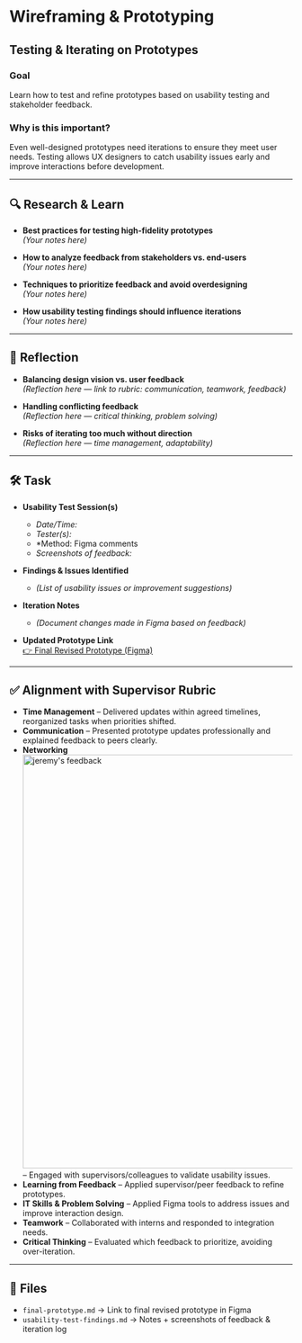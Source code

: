 # Wireframing & Prototyping  
## Testing & Iterating on Prototypes  

### Goal  
Learn how to test and refine prototypes based on usability testing and stakeholder feedback.

### Why is this important?  
Even well-designed prototypes need iterations to ensure they meet user needs. Testing allows UX designers to catch usability issues early and improve interactions before development.

---

## 🔍 Research & Learn  

- **Best practices for testing high-fidelity prototypes**  
  *(Your notes here)*  

- **How to analyze feedback from stakeholders vs. end-users**  
  *(Your notes here)*  

- **Techniques to prioritize feedback and avoid overdesigning**  
  *(Your notes here)*  

- **How usability testing findings should influence iterations**  
  *(Your notes here)*  

---

## 📝 Reflection  

- **Balancing design vision vs. user feedback**  
  *(Reflection here — link to rubric: communication, teamwork, feedback)*  

- **Handling conflicting feedback**  
  *(Reflection here — critical thinking, problem solving)*  

- **Risks of iterating too much without direction**  
  *(Reflection here — time management, adaptability)*  

---

## 🛠️ Task  

- **Usability Test Session(s)**  
  - *Date/Time:*  
  - *Tester(s):*  
  - *Method: Figma comments 
  - *Screenshots of feedback:*  




 

- **Findings & Issues Identified**  
  - *(List of usability issues or improvement suggestions)*  

- **Iteration Notes**  
  - *(Document changes made in Figma based on feedback)*  

- **Updated Prototype Link**  
  [👉 Final Revised Prototype (Figma)](your-figma-link-here)  

---

## ✅ Alignment with Supervisor Rubric  

- **Time Management** – Delivered updates within agreed timelines, reorganized tasks when priorities shifted.  
- **Communication** – Presented prototype updates professionally and explained feedback to peers clearly.  
- **Networking** <img width="611" height="736" alt="jeremy's feedback " src="https://github.com/user-attachments/assets/d4eb86d8-6996-4a4f-8c77-201e766f56c0" />
– Engaged with supervisors/colleagues to validate usability issues.  
- **Learning from Feedback** – Applied supervisor/peer feedback to refine prototypes.  
- **IT Skills & Problem Solving** – Applied Figma tools to address issues and improve interaction design.  
- **Teamwork** – Collaborated with interns and responded to integration needs.  
- **Critical Thinking** – Evaluated which feedback to prioritize, avoiding over-iteration.  

---

## 📂 Files  

- `final-prototype.md` → Link to final revised prototype in Figma  
- `usability-test-findings.md` → Notes + screenshots of feedback & iteration log  

